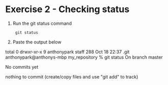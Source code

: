 # Exercise 2 - Checking status

1. Run the git status command

        git status

2. Paste the output below

total 0
drwxr-xr-x  9 anthonypark  staff  288 Oct 18 22:37 .git
anthonypark@anthonys-mbp my_repository %  git status
On branch master

No commits yet

nothing to commit (create/copy files and use "git add" to track)